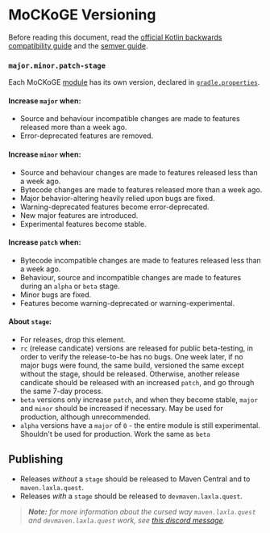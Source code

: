 # MoCKoGE Versioning

Before reading this document, read the [official Kotlin backwards compatibility guide](https://kotlinlang.org/docs/jvm-api-guidelines-backward-compatibility.html) and the [semver guide](https://semver.org/).

### `major.minor.patch-stage`

Each MoCKoGE [module](https://github.com/LaylaMeower/MoCKoGE/blob/community/CONTRIBUTING.md#project-structure) has its own version, declared in [`gradle.properties`](gradle.properties).

#### Increase `major` when:
- Source and behaviour incompatible changes are made to features released more than a week ago.
- Error-deprecated features are removed.

#### Increase `minor` when:
- Source and behaviour changes are made to features released less than a week ago.
- Bytecode changes are made to features released more than a week ago.
- Major behavior-altering heavily relied upon bugs are fixed.
- Warning-deprecated features become error-deprecated.
- New major features are introduced.
- Experimental features become stable.

#### Increase `patch` when:
- Bytecode incompatible changes are made to features released less than a week ago.
- Behaviour, source and incompatible changes are made to features during an `alpha` or `beta` stage.
- Minor bugs are fixed.
- Features become warning-deprecated or warning-experimental.

#### About `stage`:
- For releases, drop this element.
- `rc` (release candicate) versions are released for public beta-testing, in order to verify the release-to-be has no bugs. One week later, if no major bugs were found, the same build, versioned the same except without the stage, should be released. Otherwise, another release candicate should be released with an increased `patch`, and go through the same 7-day process.
- `beta` versions only increase `patch`, and when they become stable, `major` and `minor` should be increased if necessary. May be used for production, although unrecommended.
- `alpha` versions have a `major` of `0` - the entire module is still experimental. Shouldn't be used for production. Work the same as `beta`

## Publishing
- Releases *without* a `stage` should be released to Maven Central and to `maven.laxla.quest`.
- Releases *with* a `stage` should be released to `devmaven.laxla.quest`.

> ***Note:** for more information about the cursed way `maven.laxla.quest` and `devmaven.laxla.quest` *work*, see [this discord message](https://discord.com/channels/734077874708938864/783091855616901200/1127858272276320327).*
